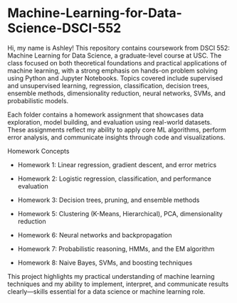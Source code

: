 # Machine-Learning-for-Data-Science-DSCI-552

Hi, my name is Ashley! This repository contains coursework from DSCI 552: Machine Learning for Data Science, a graduate-level course at USC. The class focused on both theoretical foundations and practical applications of machine learning, with a strong emphasis on hands-on problem solving using Python and Jupyter Notebooks. Topics covered include supervised and unsupervised learning, regression, classification, decision trees, ensemble methods, dimensionality reduction, neural networks, SVMs, and probabilistic models.

Each folder contains a homework assignment that showcases data exploration, model building, and evaluation using real-world datasets. These assignments reflect my ability to apply core ML algorithms, perform error analysis, and communicate insights through code and visualizations.

Homework Concepts

- Homework 1: Linear regression, gradient descent, and error metrics

- Homework 2: Logistic regression, classification, and performance evaluation

- Homework 3: Decision trees, pruning, and ensemble methods

- Homework 5: Clustering (K-Means, Hierarchical), PCA, dimensionality reduction

- Homework 6: Neural networks and backpropagation

- Homework 7: Probabilistic reasoning, HMMs, and the EM algorithm

- Homework 8: Naive Bayes, SVMs, and boosting techniques

This project highlights my practical understanding of machine learning techniques and my ability to implement, interpret, and communicate results clearly—skills essential for a data science or machine learning role.
